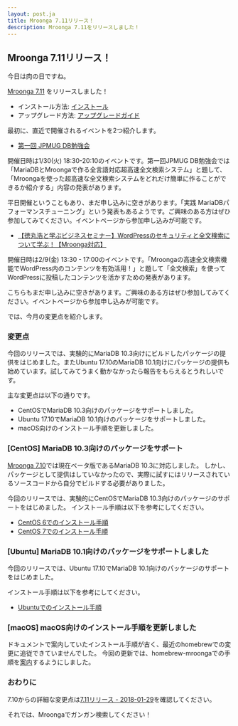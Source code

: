 ```yaml
---
layout: post.ja
title: Mroonga 7.11リリース！
description: Mroonga 7.11をリリースしました！
---
```


## Mroonga 7.11リリース！

今日は肉の日ですね。

[Mroonga 7.11](/ja/docs/news.html#release-7-11) をリリースしました！

* インストール方法: [インストール](/ja/docs/install.html)
* アップグレード方法: [アップグレードガイド](/ja/docs/upgrade.html)

最初に、直近で開催されるイベントを2つ紹介します。

* [第一回 JPMUG DB勉強会](https://jpmug.connpass.com/event/76952/)

開催日時は1/30(火) 18:30-20:10のイベントです。第一回JPMUG DB勉強会では「MariaDBとMroongaで作る全言語対応超高速全文検索システム」と題して、「Mroongaを使った超高速な全文検索システムをどれだけ簡単に作ることができるか紹介する」内容の発表があります。

平日開催ということもあり、まだ申し込みに空きがあります。「実践 MariaDBパフォーマンスチューニング」という発表もあるようです。ご興味のある方はぜひ参加してみてください。イベントページから参加申し込みが可能です。

* [【徳丸浩と学ぶビジネスセミナー】WordPressのセキュリティと全文検索について学ぶ！【Mroonga対応】](https://enterprise-wordpress.doorkeeper.jp/events/69964)

開催日時は2/9(金) 13:30 - 17:00のイベントです。「Mroongaの高速全文検索機能でWordPress内のコンテンツを有効活用！」と題して「全文検索」を使ってWordPressに投稿したコンテンツを活かすための発表があります。

こちらもまだ申し込みに空きがあります。ご興味のある方はぜひ参加してみてください。イベントページから参加申し込みが可能です。

では、今月の変更点を紹介します。

### 変更点

今回のリリースでは、実験的にMariaDB 10.3向けにビルドしたパッケージの提供をはじめました。またUbuntu 17.10のMariaDB 10.1向けにパッケージの提供も始めています。試してみてうまく動かなかったら報告をもらえるとうれしいです。

主な変更点は以下の通りです。

* CentOSでMariaDB 10.3向けのパッケージをサポートしました。
* Ubuntu 17.10でMariaDB 10.1向けのパッケージをサポートしました。
* macOS向けのインストール手順を更新しました。

### [CentOS] MariaDB 10.3向けのパッケージをサポート

[Mroonga 7.10](/ja/news.html#release-7-10-2017-12-29)では現在ベータ版であるMariaDB 10.3に対応しました。
しかし、パッケージとして提供はしていなかったので、実際に試すにはリリースされているソースコードから自分でビルドする必要がありました。

今回のリリースでは、実験的にCentOSでMariaDB 10.3向けのパッケージのサポートをはじめました。
インストール手順は以下を参考にしてください。

* [CentOS 6でのインストール手順](/ja/docs/install/centos.html#centos-6-with-mariadb-10-3-package)
* [CentOS 7でのインストール手順](/ja/docs/install/centos.html#centos-7-with-mariadb-10-3-package)

### [Ubuntu] MariaDB 10.1向けのパッケージをサポートしました

今回のリリースでは、Ubuntu 17.10でMariaDB 10.1向けのパッケージのサポートをはじめました。

インストール手順は以下を参考にしてください。

* [Ubuntuでのインストール手順](/ja/docs/install/ubuntu.html)

### [macOS] macOS向けのインストール手順を更新しました

ドキュメントで案内していたインストール手順が古く、最近のhomebrewでの変更に追従できていませんでした。
今回の更新では、homebrew-mroongaでの手順を[案内](http://mroonga.org/ja/docs/install/macos.html#install-macos-homebrew)するようにしました。

### おわりに

7.10からの詳細な変更点は[7.11リリース - 2018-01-29](/ja/docs/news.html#release-7-11)を確認してください。

それでは、Mroongaでガンガン検索してください！
